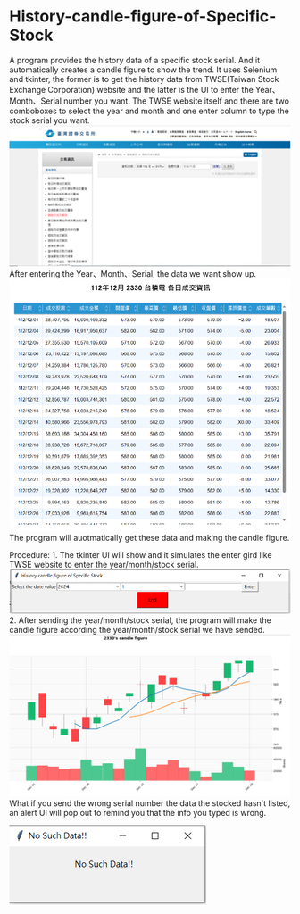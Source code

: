 # History-candle-figure-of-Specific-Stock
A program provides the history data of a specific stock serial. And it automatically creates a candle figure to show the trend.
It uses Selenium and tkinter, the former is to get the history data from TWSE(Taiwan Stock Exchange Corporation) website and 
the latter is the UI to enter the Year、Month、Serial number you want.
The TWSE website itself and there are two comboboxes to select the year and month and one enter column to type the stock serial you want.  
![image](https://github.com/Yorkxe/History-candle-figure-of-Specific-Stock/blob/main/TWSE.PNG)
After entering the Year、Month、Serial, the data we want show up.
![image](https://github.com/Yorkxe/History-candle-figure-of-Specific-Stock/blob/main/Data.PNG)
The program will auotmatically get these data and making the candle figure.

Procedure:
1.
The tkinter UI will show and it simulates the enter gird like TWSE website to enter the year/month/stock serial.
![image](https://github.com/Yorkxe/History-candle-figure-of-Specific-Stock/blob/main/Procedure%201.PNG)
2.
After sending the year/month/stock serial, the program will make the candle figure according the year/month/stock serial
we have sended.
![image](https://github.com/Yorkxe/History-candle-figure-of-Specific-Stock/blob/main/The%20candle%20figure.PNG)
What if you send the wrong serial number the data the stocked hasn't listed, an alert UI will pop out to remind you that the info you
typed is wrong.

![image](https://github.com/Yorkxe/History-candle-figure-of-Specific-Stock/blob/main/No%20such%20data!!.PNG)
